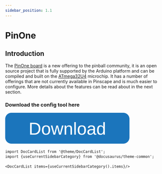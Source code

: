 ```yaml
---
sidebar_position: 1.1
---
```


# PinOne

## Introduction

The [PinOne board](https://www.clevelandsoftwaredesign.com/pinball-parts/p/pinone-control-board) is a new offering to the pinball community, it is an open source project that is fully supported by the Arduino platform and can be compiled and built on the [ATmega32U4](https://www.microchip.com/en-us/product/atmega32u4) microchip. It has a number of offerings that are not currently available in Pinscape and is much easier to configure. More details about the features can be read about in the next section.


### Download the config tool here
[![Get the config tool](./Configuring/img/button.svg)](https://github.com/philipellisis/arduino-virtual-pinball-board/releases/download/v1.18.0/pinone-config-tool.1.18.0.exe)

```mdx-code-block
import DocCardList from '@theme/DocCardList';
import {useCurrentSidebarCategory} from '@docusaurus/theme-common';

<DocCardList items={useCurrentSidebarCategory().items}/>
```